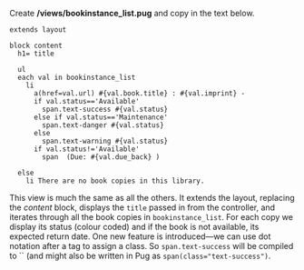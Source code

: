 Create **/views/bookinstance_list.pug** and copy in the text below.
    
    
    extends layout
    
    block content
      h1= title
    
      ul
      each val in bookinstance_list
        li 
          a(href=val.url) #{val.book.title} : #{val.imprint} - 
          if val.status=='Available'
            span.text-success #{val.status}
          else if val.status=='Maintenance'
            span.text-danger #{val.status}
          else
            span.text-warning #{val.status} 
          if val.status!='Available'
            span  (Due: #{val.due_back} )
    
      else
        li There are no book copies in this library.

This view is much the same as all the others. It extends the layout, replacing the _content_ block, displays the `title` passed in from the controller, and iterates through all the book copies in `bookinstance_list`. For each copy we display its status (colour coded) and if the book is not available, its expected return date. One new feature is introduced—we can use dot notation after a tag to assign a class. So `span.text-success` will be compiled to `` (and might also be written in Pug as `span(class="text-success")`.
